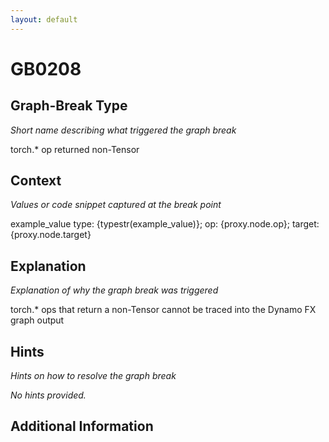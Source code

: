 ```yaml
---
layout: default
---
```

# GB0208

## Graph-Break Type
*Short name describing what triggered the graph break*

torch.* op returned non-Tensor

## Context
*Values or code snippet captured at the break point*

example_value type: {typestr(example_value)}; op: {proxy.node.op}; target: {proxy.node.target}

## Explanation
*Explanation of why the graph break was triggered*

torch.* ops that return a non-Tensor cannot be traced into the Dynamo FX graph output

## Hints
*Hints on how to resolve the graph break*

*No hints provided.*


## Additional Information

<!-- ADDITIONAL INFORMATION START - Add custom information below this line -->

<!-- ADDITIONAL INFORMATION END -->

